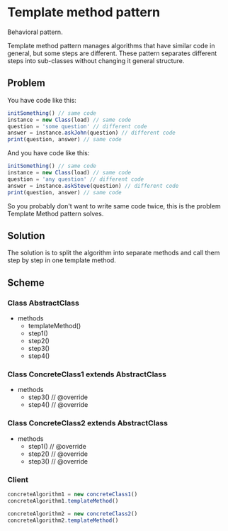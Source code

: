 # Template method pattern

Behavioral pattern.

Template method pattern manages algorithms that have similar code in general, but some steps are different. These pattern separates different steps into sub-classes without changing it general structure.

## Problem

You have code like this:

```javaScript
initSomething() // same code
instance = new Class(load) // same code
question = 'some question' // different code
answer = instance.askJohn(question) // different code
print(question, answer) // same code
```

And you have code like this:

```javaScript
initSomething() // same code
instance = new Class(load) // same code
question = 'any question' // different code
answer = instance.askSteve(question) // different code
print(question, answer) // same code
```

So you probably don't want to write same code twice, this is the problem Template Method pattern solves.

## Solution

The solution is to split the algorithm into separate methods and call them step by step in one template method.

## Scheme

### Class AbstractClass

- methods
  - templateMethod()
  - step1()
  - step2()
  - step3()
  - step4()

### Class ConcreteClass1 extends AbstractClass

- methods
  - step3() // @override
  - step4() // @override

### Class ConcreteClass2 extends AbstractClass

- methods
  - step1() // @override
  - step2() // @override
  - step3() // @override

### Client

```javaScript
concreteAlgorithm1 = new concreteClass1()
concreteAlgorithm1.templateMethod()

concreteAlgorithm2 = new concreteClass2()
concreteAlgorithm2.templateMethod()
```
